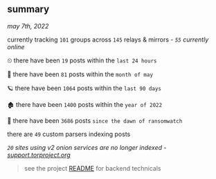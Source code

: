 
## summary
_may 7th, 2022_

currently tracking `101` groups across `145` relays & mirrors - _`55` currently online_

⏲ there have been `19` posts within the `last 24 hours`

🦈 there have been `81` posts within the `month of may`

🪐 there have been `1064` posts within the `last 90 days`

🏚 there have been `1400` posts within the `year of 2022`

🦕 there have been `3686` posts `since the dawn of ransomwatch`

there are `49` custom parsers indexing posts

_`20` sites using v2 onion services are no longer indexed - [support.torproject.org](https://support.torproject.org/onionservices/v2-deprecation/)_

> see the project [README](https://github.com/thetanz/ransomwatch#ransomwatch--) for backend technicals
